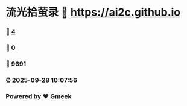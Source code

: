 # 流光拾萤录 :link: https://ai2c.github.io 
### :page_facing_up: [4](https://ai2c.github.io/tag.html) 
### :speech_balloon: 0 
### :hibiscus: 9691 
### :alarm_clock: 2025-09-28 10:07:56 
### Powered by :heart: [Gmeek](https://github.com/Meekdai/Gmeek)

